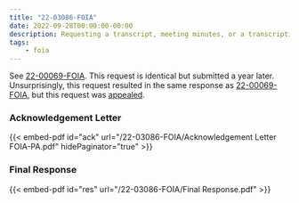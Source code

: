 ```yaml
---
title: "22-03086-FOIA"
date: 2022-09-28T00:00:00-00:00
description: Requesting a transcript, meeting minutes, or a transcription of an electronic recording disclosing the identity of each speaker of the closed SEC meeting on May 13, 2021 @ 2PM. Identical to 22-00069-FOIA but prepared to appeal this time.
tags:
    - foia
---
```


See [22-00069-FOIA][22-00069-FOIA]. This request is identical but submitted a year later. Unsurprisingly, this request resulted in the same response as [22-00069-FOIA][22-00069-FOIA], but this request was [appealed][23-00004-APPS].

### Acknowledgement Letter

{{< embed-pdf id="ack" url="/22-03086-FOIA/Acknowledgement Letter FOIA-PA.pdf" hidePaginator="true" >}}

### Final Response

{{< embed-pdf id="res" url="/22-03086-FOIA/Final Response.pdf" >}}

[22-00069-FOIA]: /2021/10/22-00069-foia/
[23-00004-APPS]: /2022/10/23-00004-apps/
